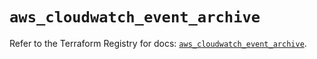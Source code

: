 # `aws_cloudwatch_event_archive`

Refer to the Terraform Registry for docs: [`aws_cloudwatch_event_archive`](https://registry.terraform.io/providers/hashicorp/aws/6.0.0/docs/resources/cloudwatch_event_archive).
